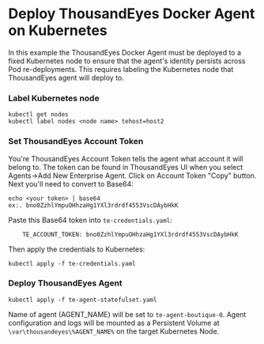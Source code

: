 # Deploy ThousandEyes Docker Agent on Kubernetes

In this example the ThousandEyes Docker Agent must be deployed to a fixed Kubernetes node to ensure that the agent's identity persists across Pod re-deployments. This requires labeling the Kubernetes node that ThousandEyes agent will deploy to. 

### Label Kubernetes node
```
kubectl get nodes
kubectl label nodes <node name> tehost=host2
```

### Set ThousandEyes Account Token
You're ThousandEyes Account Token tells the agent what account it will belong to. The token can be found in ThousandEyes UI when you select Agents->Add New Enterprise Agent. Click on Account Token "Copy" button. Next you'll need to convert to Base64:

```
echo <your token> | base64
ex:. bno0ZzhlYmpuOHhzaHg1YXl3rdrdf4553VscDAybHkK
```

Paste this Base64 token into `te-credentials.yaml`:
```
    TE_ACCOUNT_TOKEN: bno0ZzhlYmpuOHhzaHg1YXl3rdrdf4553VscDAybHkK
```

Then apply the credentials to Kubernetes:

```
kubectl apply -f te-credentials.yaml
```

### Deploy ThousandEyes Agent


```
kubectl apply -f te-agent-statefulset.yaml
```

Name of agent (AGENT_NAME) will be set to `te-agent-boutique-0`. Agent configuration and logs will be mounted as a Persistent Volume at `\var\thousandeyes\%AGENT_NAME%` on the target Kubernetes Node.
